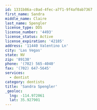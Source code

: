 ```yaml
---
id: 1331b86a-c0ad-4fec-a7f1-9f4af0ab7367
first_name: Sandra
middle_name: Claire
last_name: Spengler
license_type: DDS
license_number: '4493'
license_status: Active
license_expiration: '42185'
address: '11440 Valentino Ln'
city: 'Las Vegas'
state: NV
zip: '89138'
phone: '(702) 565-4040'
fax: '(702) 647-5645'
services:
  - dentist
category: dentists
title: 'Sandra Spengler'
_geoloc:
  lng: -114.972061
  lat: 35.927901
---
```

